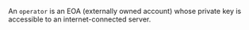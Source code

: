 An `operator` is an EOA (externally owned account) whose private key is accessible to an internet-connected server.
